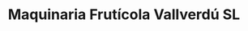 ---
title: "Maquinaria Frutícola Vallverdú SL"
url: /juneda/maquinaria-fruticola-vallverdu-sl/
shop: agraria
---